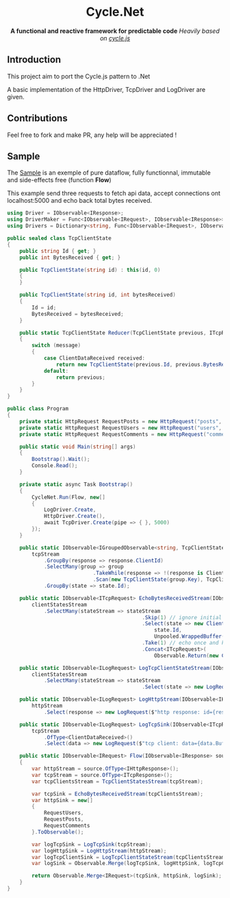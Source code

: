 <h1 align="center">Cycle.Net</h1>

<div align="center">
  <strong>A functional and reactive framework for predictable code</strong>
  <i>Heavily based on <a href="https://github.com/cyclejs/cyclejs">cycle.js</a></i>
</div>

## Introduction
This project aim to port the Cycle.js pattern to .Net

A basic implementation of the HttpDriver, TcpDriver and LogDriver are given.

## Contributions
Feel free to fork and make PR, any help will be appreciated !

## Sample
 The [Sample](https://github.com/hussein-aitlahcen/cyclenet/tree/master/Cycle.Net.Sample) is an exemple of pure dataflow, fully functionnal, immutable and side-effects free (function **Flow**)

This example send three requests to fetch api data, accept connections ont localhost:5000 and echo back total bytes received.
```csharp
using Driver = IObservable<IResponse>;
using DriverMaker = Func<IObservable<IRequest>, IObservable<IResponse>>;
using Drivers = Dictionary<string, Func<IObservable<IRequest>, IObservable<IResponse>>>;

public sealed class TcpClientState
{
    public string Id { get; }
    public int BytesReceived { get; }

    public TcpClientState(string id) : this(id, 0)
    {
    }

    public TcpClientState(string id, int bytesReceived)
    {
        Id = id;
        BytesReceived = bytesReceived;
    }

    public static TcpClientState Reducer(TcpClientState previous, ITcpResponse message)
    {
        switch (message)
        {
            case ClientDataReceived received:
                return new TcpClientState(previous.Id, previous.BytesReceived + received.Buffer.ReadableBytes);
            default:
                return previous;
        }
    }
}

public class Program
{
    private static HttpRequest RequestPosts = new HttpRequest("posts", "https://jsonplaceholder.typicode.com/posts");
    private static HttpRequest RequestUsers = new HttpRequest("users", "https://jsonplaceholder.typicode.com/users");
    private static HttpRequest RequestComments = new HttpRequest("comments", "https://jsonplaceholder.typicode.com/comments");

    public static void Main(string[] args)
    {
        Bootstrap().Wait();
        Console.Read();
    }

    private static async Task Bootstrap()
    {
        CycleNet.Run(Flow, new[]
        {
            LogDriver.Create,
            HttpDriver.Create(),
            await TcpDriver.Create(pipe => { }, 5000)
        });
    }

    public static IObservable<IGroupedObservable<string, TcpClientState>> TcpClientStatesStream(IObservable<ITcpResponse> tcpStream) =>
        tcpStream
            .GroupBy(response => response.ClientId)
            .SelectMany(group => group
                            .TakeWhile(response => !(response is ClientDisconnected))
                            .Scan(new TcpClientState(group.Key), TcpClientState.Reducer))
            .GroupBy(state => state.Id);

    public static IObservable<ITcpRequest> EchoBytesReceivedStream(IObservable<IGroupedObservable<string, TcpClientState>> clientStatesStream) =>
        clientStatesStream
            .SelectMany(stateStream => stateStream
                                            .Skip(1) // ignore initial state
                                            .Select(state => new ClientDataSend(
                                                state.Id,
                                                Unpooled.WrappedBuffer(Encoding.UTF8.GetBytes($"bytes received: {state.BytesReceived.ToString()}"))))
                                            .Take(1) // echo once and kick
                                            .Concat<ITcpRequest>(
                                                Observable.Return(new ClientKick(stateStream.Key))));

    public static IObservable<ILogRequest> LogTcpClientStateStream(IObservable<IObservable<TcpClientState>> clientStatesStream) =>
        clientStatesStream
            .SelectMany(stateStream => stateStream
                                            .Select(state => new LogRequest($"tcp client: id={state.Id}, bytesReceived={state.BytesReceived}")));

    public static IObservable<ILogRequest> LogHttpStream(IObservable<IHttpResponse> httpStream) =>
        httpStream
            .Select(response => new LogRequest($"http response: id={response.Origin.Id}"));

    public static IObservable<ILogRequest> LogTcpSink(IObservable<ITcpResponse> tcpStream) =>
        tcpStream
            .OfType<ClientDataReceived>()
            .Select(data => new LogRequest($"tcp client: data={data.Buffer.ToString()}"));

    public static IObservable<IRequest> Flow(IObservable<IResponse> source)
    {
        var httpStream = source.OfType<IHttpResponse>();
        var tcpStream = source.OfType<ITcpResponse>();
        var tcpClientsStream = TcpClientStatesStream(tcpStream);

        var tcpSink = EchoBytesReceivedStream(tcpClientsStream);
        var httpSink = new[]
        {
            RequestUsers,
            RequestPosts,
            RequestComments
        }.ToObservable();

        var logTcpSink = LogTcpSink(tcpStream);
        var logHttpSink = LogHttpStream(httpStream);
        var logTcpClientSink = LogTcpClientStateStream(tcpClientsStream);
        var logSink = Observable.Merge(logTcpSink, logHttpSink, logTcpClientSink);

        return Observable.Merge<IRequest>(tcpSink, httpSink, logSink);
    }
}
```
